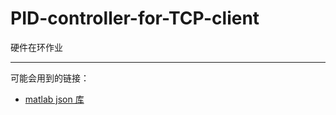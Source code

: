 # PID-controller-for-TCP-client

硬件在环作业

---

可能会用到的链接：

- [matlab json 库](https://github.com/NeuroJSON/jsonlab/releases/tag/v2.9.8)
